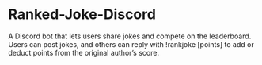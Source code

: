 # Ranked-Joke-Discord
A Discord bot that lets users share jokes and compete on the leaderboard. Users can post jokes, and others can reply with !rankjoke [points] to add or deduct points from the original author’s score.
